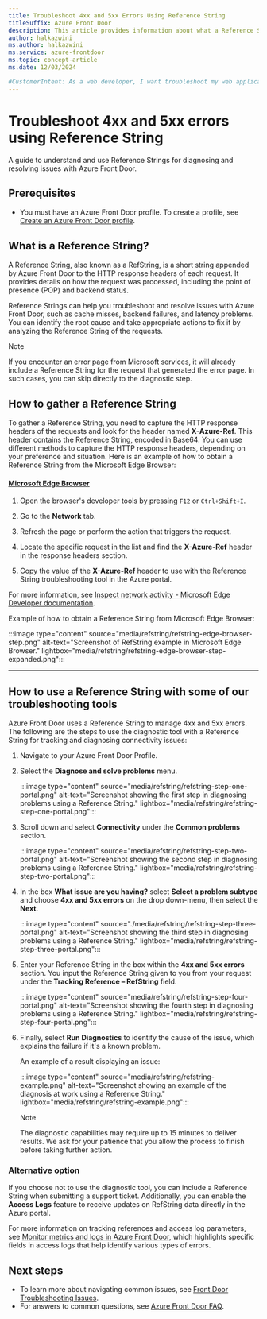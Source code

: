 ```yaml
---
title: Troubleshoot 4xx and 5xx Errors Using Reference String
titleSuffix: Azure Front Door
description: This article provides information about what a Reference String is, how to collect them, and use the Azure portal diagnostic tool for troubleshooting 4xx and 5xx errors.
author: halkazwini 
ms.author: halkazwini 
ms.service: azure-frontdoor 
ms.topic: concept-article 
ms.date: 12/03/2024

#CustomerIntent: As a web developer, I want troubleshoot my web application using a Reference String.
---
```


# Troubleshoot 4xx and 5xx errors using Reference String

A guide to understand and use Reference Strings for diagnosing and resolving issues with Azure Front Door.

## Prerequisites

* You must have an Azure Front Door profile. To create a profile, see [Create an Azure Front Door profile](create-front-door-portal.md).

## What is a Reference String?

A Reference String, also known as a RefString, is a short string appended by Azure Front Door to the HTTP response headers of each request. It provides details on how the request was processed, including the point of presence (POP) and backend status.

Reference Strings can help you troubleshoot and resolve issues with Azure Front Door, such as cache misses, backend failures, and latency problems. You can identify the root cause and take appropriate actions to fix it by analyzing the Reference String of the requests.

> [!NOTE] 
> If you encounter an error page from Microsoft services, it will already include a Reference String for the request that generated the error page. In such cases, you can skip directly to the diagnostic step. 

## How to gather a Reference String

To gather a Reference String, you need to capture the HTTP response headers of the requests and look for the header named **X-Azure-Ref**. This header contains the Reference String, encoded in Base64. You can use different methods to capture the HTTP response headers, depending on your preference and situation. Here is an example of how to obtain a Reference String from the Microsoft Edge Browser:

#### [Microsoft Edge Browser](#tab/edge)

1. Open the browser's developer tools by pressing `F12` or `Ctrl+Shift+I`.

1. Go to the **Network** tab.

1. Refresh the page or perform the action that triggers the request.

1. Locate the specific request in the list and find the **X-Azure-Ref** header in the response headers section.

1. Copy the value of the **X-Azure-Ref** header to use with the Reference String troubleshooting tool in the Azure portal.

For more information, see [Inspect network activity - Microsoft Edge Developer documentation](/microsoft-edge/devtools-guide-chromium/network/).

Example of how to obtain a Reference String from Microsoft Edge Browser:

:::image type="content" source="media/refstring/refstring-edge-browser-step.png" alt-text="Screenshot of RefString example in Microsoft Edge Browser." lightbox="media/refstring/refstring-edge-browser-step-expanded.png":::

---

## How to use a Reference String with some of our troubleshooting tools
Azure Front Door uses a Reference String to manage 4xx and 5xx errors. The following are the steps to use the diagnostic tool with a Reference String for tracking and diagnosing connectivity issues:

1.	Navigate to your Azure Front Door Profile.

1.	Select the **Diagnose and solve problems** menu.
 
    :::image type="content" source="media/refstring/refstring-step-one-portal.png" alt-text="Screenshot showing the first step in diagnosing problems using a Reference String." lightbox="media/refstring/refstring-step-one-portal.png":::

1.	Scroll down and select **Connectivity** under the **Common problems** section.

    :::image type="content" source="media/refstring/refstring-step-two-portal.png" alt-text="Screenshot showing the second step in diagnosing problems using a Reference String." lightbox="media/refstring/refstring-step-two-portal.png":::

1.	In the box **What issue are you having?** select **Select a problem subtype** and choose **4xx and 5xx errors** on the drop down-menu, then select the **Next**.

    :::image type="content" source="./media/refstring/refstring-step-three-portal.png" alt-text="Screenshot showing the third step in diagnosing problems using a Reference String." lightbox="media/refstring/refstring-step-three-portal.png":::
 
1.	Enter your Reference String in the box within the **4xx and 5xx errors** section. You input the Reference String given to you from your request under the **Tracking Reference – RefString** field.

    :::image type="content" source="media/refstring/refstring-step-four-portal.png" alt-text="Screenshot showing the fourth step in diagnosing problems using a Reference String." lightbox="media/refstring/refstring-step-four-portal.png":::

1. Finally, select **Run Diagnostics** to identify the cause of the issue, which explains the failure if it's a known problem.

    An example of a result displaying an issue: 

    :::image type="content" source="media/refstring/refstring-example.png" alt-text="Screenshot showing an example of the diagnosis at work using a Reference String." lightbox="media/refstring/refstring-example.png":::

    > [!NOTE] 
    > The diagnostic capabilities may require up to 15 minutes to deliver results. We ask for your patience that you allow the process to finish before taking further action.

### Alternative option

If you choose not to use the diagnostic tool, you can include a Reference String when submitting a support ticket. Additionally, you can enable the **Access Logs** feature to receive updates on RefString data directly in the Azure portal. 

For more information on tracking references and access log parameters, see [Monitor metrics and logs in Azure Front Door](front-door-diagnostics.md#access-log), which highlights specific fields in access logs that help identify various types of errors.

## Next steps

* To learn more about navigating common issues, see [Front Door Troubleshooting Issues](troubleshoot-issues.md). 
* For answers to common questions, see [Azure Front Door FAQ](front-door-faq.yml).
